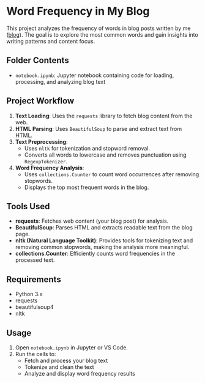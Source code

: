 # Word Frequency in My Blog

This project analyzes the frequency of words in blog posts written by me ([blog](https://medium.com/@Ankit__/this-is-the-basic-outline-of-training-and-testing-a-model-84c2d3206bb8)). The goal is to explore the most common words and gain insights into writing patterns and content focus.

## Folder Contents

- `notebook.ipynb`: Jupyter notebook containing code for loading, processing, and analyzing blog text

## Project Workflow

1. **Text Loading**: Uses the `requests` library to fetch blog content from the web.
2. **HTML Parsing**: Uses `BeautifulSoup` to parse and extract text from HTML.
3. **Text Preprocessing**:
   - Uses `nltk` for tokenization and stopword removal.
   - Converts all words to lowercase and removes punctuation using `RegexpTokenizer`.
4. **Word Frequency Analysis**:
   - Uses `collections.Counter` to count word occurrences after removing stopwords.
   - Displays the top most frequent words in the blog.

## Tools Used

- **requests**: Fetches web content (your blog post) for analysis.
- **BeautifulSoup**: Parses HTML and extracts readable text from the blog page.
- **nltk (Natural Language Toolkit)**: Provides tools for tokenizing text and removing common stopwords, making the analysis more meaningful.
- **collections.Counter**: Efficiently counts word frequencies in the processed text.

## Requirements

- Python 3.x
- requests
- beautifulsoup4
- nltk

## Usage

1. Open `notebook.ipynb` in Jupyter or VS Code.
2. Run the cells to:
   - Fetch and process your blog text
   - Tokenize and clean the text
   - Analyze and display word frequency results
